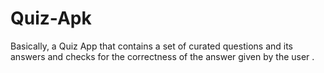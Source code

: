 # Quiz-Apk
Basically, a Quiz App that contains a set of curated questions and its answers and checks for the correctness of the answer given by the user .
